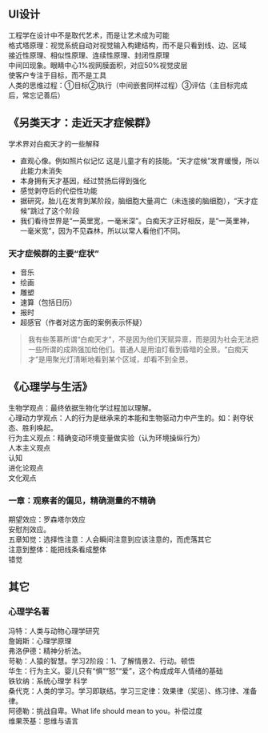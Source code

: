 
## UI设计
工程学在设计中不是取代艺术，而是让艺术成为可能  
格式塔原理：视觉系统自动对视觉输入构建结构，而不是只看到线、边、区域  
接近性原理、相似性原理、连续性原理、封闭性原理  
中间凹现象。眼睛中心1%视网膜面积，对应50%视觉皮层  
使客户专注于目标，而不是工具  
人类的思维过程：①目标②执行（中间嵌套同样过程）③评估（主目标完成后，常忘记善后）  



## 《另类天才：走近天才症候群》
学术界对白痴天才的一些解释  
- 直观心像。例如照片似记忆
这是儿童才有的技能。“天才症候”发育缓慢，所以此能力未消失
- 本身拥有天才基因，经过赞扬后得到强化
- 感觉剥夺后的代偿性功能
- 据研究，胎儿在发育到某阶段，脑细胞大量凋亡（未连接的脑细胞），“天才症候”跳过了这个阶段
- 我们看待世界是“一英里宽，一毫米深”。白痴天才正好相反，是“一英里神，一毫米宽”，因为不见森林，所以以常人看他们不同。

### 天才症候群的主要“症状”
- 音乐
- 绘画
- 雕塑
- 速算（包括日历）
- 报时
- 超感官（作者对这方面的案例表示怀疑）

>我有些羡慕所谓“白痴天才”，不是因为他们天赋异禀，而是因为社会无法把一些所谓的成熟强加给他们。普通人是用油灯看到昏暗的全景。“白痴天才”是用聚光灯清晰地看到某个区域，却看不到全景。



## 《心理学与生活》
生物学观点：最终依据生物化学过程加以理解。  
心理动力学观点：人的行为是继承来的本能和生物驱动力中产生的。如：剥夺状态、胜利唤起。  
行为主义观点：精确变动环境变量做实验（认为环境操纵行为）  
人本主义观点  
认知  
进化论观点  
文化观点  

### 一章：观察者的偏见，精确测量的不精确
期望效应：罗森塔尔效应  
安慰剂效应。  
五章知觉：选择性注意：人会瞬间注意到应该注意的，而虎落其它  
注意到整体：能把线条看成整体  
错觉  

## 其它
### 心理学名著
冯特：人类与动物心理学研究  
詹姆斯：心理学原理  
弗洛伊德：精神分析法。  
苛勒：人猿的智慧。学习2阶段：1、了解情景2、行动。顿悟  
华生：行为主义。婴儿只有“惧”“怒”“爱”，这个构成成年人情绪的基础  
铁钦纳：系统心理学  科学  
桑代克：人类的学习。学习即联结。学习三定律：效果律（奖惩）、练习律、准备律。  
阿德勒：挑战自卑。What life should mean to you。补偿过度  
维果茨基：思维与语言  
